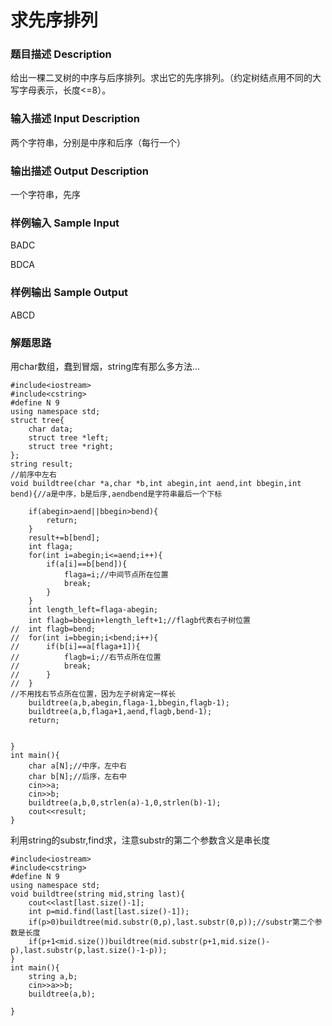 # 求先序排列
### 题目描述 Description
给出一棵二叉树的中序与后序排列。求出它的先序排列。（约定树结点用不同的大写字母表示，长度<=8）。

### 输入描述 Input Description
两个字符串，分别是中序和后序（每行一个）

### 输出描述 Output Description
一个字符串，先序

### 样例输入 Sample Input
BADC

BDCA

### 样例输出 Sample Output
ABCD

### 解题思路
用char数组，蠢到冒烟，string库有那么多方法...
```
#include<iostream>
#include<cstring>
#define N 9
using namespace std;
struct tree{
	char data;
	struct tree *left;
	struct tree *right;
};
string result;
//前序中左右 
void buildtree(char *a,char *b,int abegin,int aend,int bbegin,int bend){//a是中序，b是后序,aendbend是字符串最后一个下标 
	
	if(abegin>aend||bbegin>bend){
		return;
	}
	result+=b[bend];
	int flaga;
	for(int i=abegin;i<=aend;i++){
		if(a[i]==b[bend]){
			flaga=i;//中间节点所在位置 
			break;
		}
	}
	int length_left=flaga-abegin;
	int flagb=bbegin+length_left+1;//flagb代表右子树位置 
//	int flagb=bend;
//	for(int i=bbegin;i<bend;i++){
//		if(b[i]==a[flaga+1]){
//			flagb=i;//右节点所在位置 
//			break;
//		}
//	}
//不用找右节点所在位置，因为左子树肯定一样长 
	buildtree(a,b,abegin,flaga-1,bbegin,flagb-1);
	buildtree(a,b,flaga+1,aend,flagb,bend-1);
	return;

	
}
int main(){
	char a[N];//中序，左中右 
	char b[N];//后序，左右中 
	cin>>a;
	cin>>b;
	buildtree(a,b,0,strlen(a)-1,0,strlen(b)-1);
	cout<<result;
} 
```
利用string的substr,find求，注意substr的第二个参数含义是串长度
```
#include<iostream>
#include<cstring>
#define N 9
using namespace std;
void buildtree(string mid,string last){
	cout<<last[last.size()-1];
	int p=mid.find(last[last.size()-1]);
	if(p>0)buildtree(mid.substr(0,p),last.substr(0,p));//substr第二个参数是长度 
	if(p+1<mid.size())buildtree(mid.substr(p+1,mid.size()-p),last.substr(p,last.size()-1-p));
}
int main(){
	string a,b;
	cin>>a>>b;
	buildtree(a,b);
	
}
```